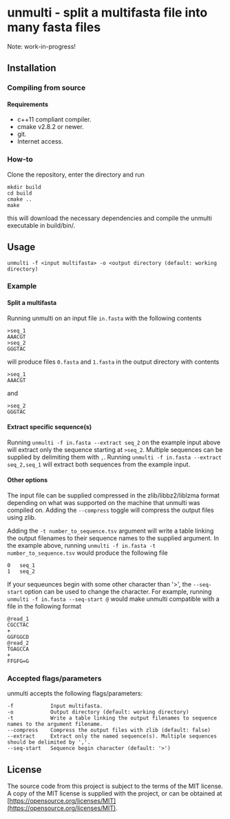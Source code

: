 # unmulti - split a multifasta file into many fasta files
Note: work-in-progress!

## Installation
### Compiling from source
#### Requirements
- c++11 compliant compiler.
- cmake v2.8.2 or newer.
- git.
- Internet access.

### How-to
Clone the repository, enter the directory and run

```
mkdir build
cd build
cmake ..
make
```

this will download the necessary dependencies and compile the unmulti executable in build/bin/.

## Usage
```
unmulti -f <input multifasta> -o <output directory (default: working directory)
```

### Example
#### Split a multifasta
Running unmulti on an input file `in.fasta` with the following contents

```
>seq_1
AAACGT
>seq_2
GGGTAC
```

will produce files `0.fasta` and `1.fasta` in the output directory with contents

```
>seq_1
AAACGT
```

and

```
>seq_2
GGGTAC
```

#### Extract specific sequence(s)
Running `unmulti -f in.fasta --extract seq_2` on the example input
above will extract only the sequence starting at `>seq_2`. Multiple
sequences can be supplied by delimiting them with `,`. Running
`unmulti -f in.fasta --extract seq_2,seq_1` will extract both
sequences from the example input.

#### Other options
The input file can be supplied compressed in the zlib/libbz2/liblzma
format depending on what was supported on the machine that unmulti was
compiled on. Adding the `--compress` toggle will compress the output
files using zlib.

Adding the `-t number_to_sequence.tsv` argument will write a table
linking the output filenames to their sequence names to the supplied
argument. In the example above, running `unmulti -f in.fasta -t
number_to_sequence.tsv` would produce the following file

```
0	seq_1
1	seq_2
```

If your sequeunces begin with some other character than '>', the
`--seq-start` option can be used to change the character. For example, running
`unmulti -f in.fasta --seq-start @` would make unmulti compatible with
a file in the following format

```
@read_1
CGCCTAC
+
GGFGGCD
@read_2
TGAGCCA
+
FFGFG=G
```

### Accepted flags/parameters
unmulti accepts the following flags/parameters:

```
-f            Input multifasta.
-o            Output directory (default: working directory)
-t            Write a table linking the output filenames to sequence names to the argument filename.
--compress    Compress the output files with zlib (default: false)
--extract     Extract only the named sequence(s). Multiple sequences should be delimited by ','.
--seq-start   Sequence begin character (default: '>')
```

## License
The source code from this project is subject to the terms of the MIT
license. A copy of the MIT license is supplied with the project, or
can be obtained at
[https://opensource.org/licenses/MIT](https://opensource.org/licenses/MIT).
